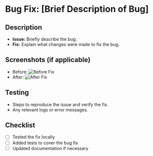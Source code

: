 # Bug Fix: [Brief Description of Bug]

## Description

- **Issue:** Briefly describe the bug.
- **Fix:** Explain what changes were made to fix the bug.

## Screenshots (if applicable)

- Before:
  ![Before Fix](before_image_url)
- After:
  ![After Fix](after_image_url)

## Testing

- Steps to reproduce the issue and verify the fix.
- Any relevant logs or error messages.

## Checklist

- [ ] Tested the fix locally
- [ ] Added tests to cover the bug fix
- [ ] Updated documentation if necessary
